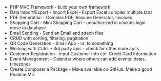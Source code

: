 - PHP MVC Framework - build your own framework
- Data Import/Export - Import Excel - Export Excel complex multiple tabs
- PDF Generation - Complex PDF, Resume Generator, Invoices
- Shopping Cart - Mini Shopping Cart - unauthorized in cookies login move to database.
- Email Sending - Send an Email and attach files
- CRUD with sorting, filtering, pagination 
- QR Code Generation - Small App - url to something
- Working with CURL - 3rd party apis - check for other node api's
- Customer Registration - input Customer Info etc. Credit Card Information 
- Event Management - Calendar where others can add events. dates, timezones
- Create Composer a Package - Make available on GitHub.  Make a good Readme.MD

